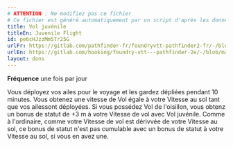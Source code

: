 ```yaml
---
# ATTENTION : Ne modifiez pas ce fichier
# Ce fichier est généré automatiquement par un script d'après les données du module Foundry VTT officiel et de sa traduction
title: Vol juvénile
titleEn: Juvenile Flight
id: pe6cHJzzMm5Tr25G
urlFr: https://gitlab.com/pathfinder-fr/foundryvtt-pathfinder2-fr/-/blob/master/data/feats/pe6cHJzzMm5Tr25G.htm
urlEn: https://gitlab.com/hooking/foundry-vtt---pathfinder-2e/-/blob/master/packs/data/feats.db/juvenile-flight.json
layout: dons
---
```

**Fréquence** une fois par jour

Vous déployez vos ailes pour le voyage et les gardez dépliées pendant 10 minutes. Vous obtenez une vitesse de Vol égale à votre Vitesse au sol tant que vos ailessont déployées. Si vous possédez Vol de l'oisillon, vous obtenz un bonus de statut de +3 m à votre Vitesse de vol avec Vol juvénile. Comme à l'ordinaire, comme votre Vitesse de vol est dérivvée de votre Vitesse au sol, ce bonus de statut n'est pas cumulable avec un bonus de statut à votre Vitesse au sol, si vous en avez une.
